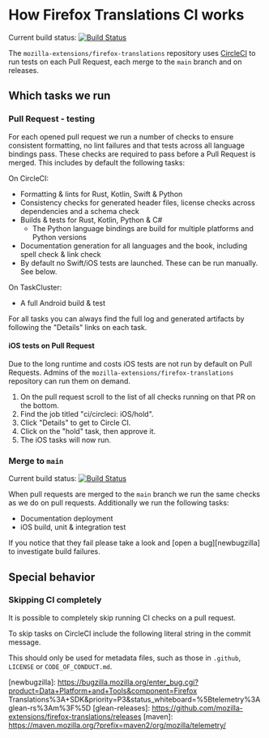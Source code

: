 # How Firefox Translations CI works

Current build status: [![Build Status](https://img.shields.io/circleci/build/github/mozilla-extensions/firefox-translations/main)](https://circleci.com/gh/mozilla-extensions/firefox-translations)

The `mozilla-extensions/firefox-translations` repository uses [CircleCI] to run tests on each Pull Request,
each merge to the `main` branch and on releases.

## Which tasks we run

### Pull Request - testing

For each opened pull request we run a number of checks to ensure consistent formatting, no lint failures and that tests across all language bindings pass.
These checks are required to pass before a Pull Request is merged.
This includes by default the following tasks:

On CircleCI:

- Formatting & lints for Rust, Kotlin, Swift & Python
- Consistency checks for generated header files, license checks across dependencies and a schema check
- Builds & tests for Rust, Kotlin, Python & C#
  - The Python language bindings are build for multiple platforms and Python versions
- Documentation generation for all languages and the book, including spell check & link check
- By default no Swift/iOS tests are launched. These can be run manually. See below.

On TaskCluster:

- A full Android build & test

For all tasks you can always find the full log and generated artifacts by following the "Details" links on each task.

#### iOS tests on Pull Request

Due to the long runtime and costs iOS tests are not run by default on Pull Requests.
Admins of the `mozilla-extensions/firefox-translations` repository can run them on demand.

1. On the pull request scroll to the list of all checks running on that PR on the bottom.
2. Find the job titled "ci/circleci: iOS/hold".
3. Click "Details" to get to Circle CI.
4. Click on the "hold" task, then approve it.
5. The iOS tasks will now run.

### Merge to `main`

Current build status: [![Build Status](https://img.shields.io/circleci/build/github/mozilla-extensions/firefox-translations/main)](https://circleci.com/gh/mozilla-extensions/firefox-translations)

When pull requests are merged to the `main` branch we run the same checks as we do on pull requests.
Additionally we run the following tasks:

- Documentation deployment
- iOS build, unit & integration test

If you notice that they fail please take a look and [open a bug][newbugzilla] to investigate build failures.

## Special behavior

### Skipping CI completely

It is possible to completely skip running CI checks on a pull request.

To skip tasks on CircleCI include the following literal string in the commit message.

This should only be used for metadata files, such as those in `.github`, `LICENSE` or `CODE_OF_CONDUCT.md`.

[circleci]: https://circleci.com
[taskcluster]: https://taskcluster.net/

[newbugzilla]: https://bugzilla.mozilla.org/enter_bug.cgi?product=Data+Platform+and+Tools&component=Firefox Translations%3A+SDK&priority=P3&status_whiteboard=%5Btelemetry%3Aglean-rs%3Am%3F%5D
[glean-releases]: https://github.com/mozilla-extensions/firefox-translations/releases
[maven]: https://maven.mozilla.org/?prefix=maven2/org/mozilla/telemetry/
